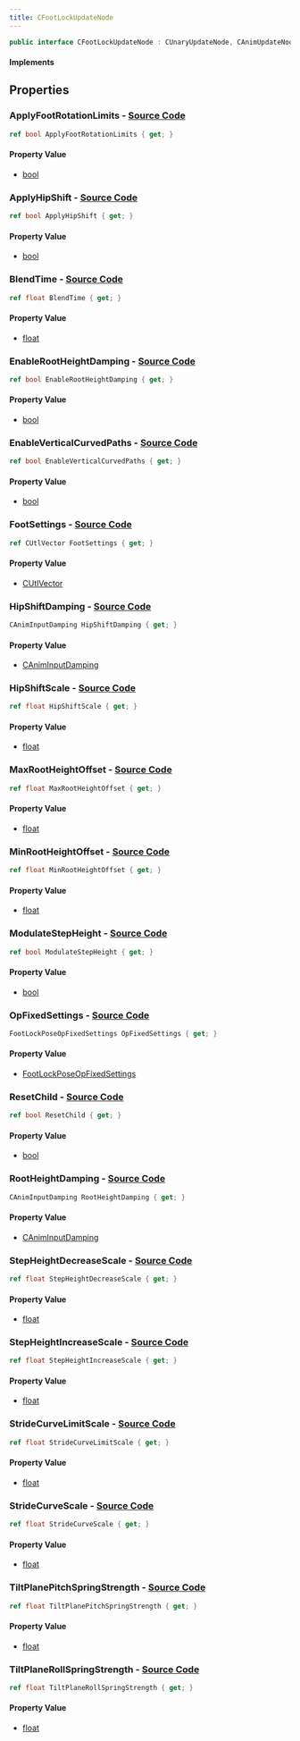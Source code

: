 ```yaml
---
title: CFootLockUpdateNode
---
```


```csharp
public interface CFootLockUpdateNode : CUnaryUpdateNode, CAnimUpdateNodeBase, ISchemaClass<CAnimUpdateNodeBase>, ISchemaClass<CUnaryUpdateNode>, ISchemaClass<CFootLockUpdateNode>, ISchemaField, ISchemaClass, INativeHandle
```

#### Implements

## Properties

### **ApplyFootRotationLimits** - [Source Code](https://github.com/swiftly-solution/swiftlys2/blob/main/managed/src/SwiftlyS2.Generated/Schemas/Interfaces/CFootLockUpdateNode.cs#L45)

```csharp
ref bool ApplyFootRotationLimits { get; }
```

#### Property Value

- [bool](https://learn.microsoft.com/dotnet/api/system.boolean)

### **ApplyHipShift** - [Source Code](https://github.com/swiftly-solution/swiftlys2/blob/main/managed/src/SwiftlyS2.Generated/Schemas/Interfaces/CFootLockUpdateNode.cs#L47)

```csharp
ref bool ApplyHipShift { get; }
```

#### Property Value

- [bool](https://learn.microsoft.com/dotnet/api/system.boolean)

### **BlendTime** - [Source Code](https://github.com/swiftly-solution/swiftlys2/blob/main/managed/src/SwiftlyS2.Generated/Schemas/Interfaces/CFootLockUpdateNode.cs#L35)

```csharp
ref float BlendTime { get; }
```

#### Property Value

- [float](https://learn.microsoft.com/dotnet/api/system.single)

### **EnableRootHeightDamping** - [Source Code](https://github.com/swiftly-solution/swiftlys2/blob/main/managed/src/SwiftlyS2.Generated/Schemas/Interfaces/CFootLockUpdateNode.cs#L55)

```csharp
ref bool EnableRootHeightDamping { get; }
```

#### Property Value

- [bool](https://learn.microsoft.com/dotnet/api/system.boolean)

### **EnableVerticalCurvedPaths** - [Source Code](https://github.com/swiftly-solution/swiftlys2/blob/main/managed/src/SwiftlyS2.Generated/Schemas/Interfaces/CFootLockUpdateNode.cs#L53)

```csharp
ref bool EnableVerticalCurvedPaths { get; }
```

#### Property Value

- [bool](https://learn.microsoft.com/dotnet/api/system.boolean)

### **FootSettings** - [Source Code](https://github.com/swiftly-solution/swiftlys2/blob/main/managed/src/SwiftlyS2.Generated/Schemas/Interfaces/CFootLockUpdateNode.cs#L19)

```csharp
ref CUtlVector FootSettings { get; }
```

#### Property Value

- [CUtlVector](/docs/api/)

### **HipShiftDamping** - [Source Code](https://github.com/swiftly-solution/swiftlys2/blob/main/managed/src/SwiftlyS2.Generated/Schemas/Interfaces/CFootLockUpdateNode.cs#L21)

```csharp
CAnimInputDamping HipShiftDamping { get; }
```

#### Property Value

- [CAnimInputDamping](/docs/api/shared/schemadefinitions/caniminputdamping)

### **HipShiftScale** - [Source Code](https://github.com/swiftly-solution/swiftlys2/blob/main/managed/src/SwiftlyS2.Generated/Schemas/Interfaces/CFootLockUpdateNode.cs#L33)

```csharp
ref float HipShiftScale { get; }
```

#### Property Value

- [float](https://learn.microsoft.com/dotnet/api/system.single)

### **MaxRootHeightOffset** - [Source Code](https://github.com/swiftly-solution/swiftlys2/blob/main/managed/src/SwiftlyS2.Generated/Schemas/Interfaces/CFootLockUpdateNode.cs#L37)

```csharp
ref float MaxRootHeightOffset { get; }
```

#### Property Value

- [float](https://learn.microsoft.com/dotnet/api/system.single)

### **MinRootHeightOffset** - [Source Code](https://github.com/swiftly-solution/swiftlys2/blob/main/managed/src/SwiftlyS2.Generated/Schemas/Interfaces/CFootLockUpdateNode.cs#L39)

```csharp
ref float MinRootHeightOffset { get; }
```

#### Property Value

- [float](https://learn.microsoft.com/dotnet/api/system.single)

### **ModulateStepHeight** - [Source Code](https://github.com/swiftly-solution/swiftlys2/blob/main/managed/src/SwiftlyS2.Generated/Schemas/Interfaces/CFootLockUpdateNode.cs#L49)

```csharp
ref bool ModulateStepHeight { get; }
```

#### Property Value

- [bool](https://learn.microsoft.com/dotnet/api/system.boolean)

### **OpFixedSettings** - [Source Code](https://github.com/swiftly-solution/swiftlys2/blob/main/managed/src/SwiftlyS2.Generated/Schemas/Interfaces/CFootLockUpdateNode.cs#L16)

```csharp
FootLockPoseOpFixedSettings OpFixedSettings { get; }
```

#### Property Value

- [FootLockPoseOpFixedSettings](/docs/api/shared/schemadefinitions/footlockposeopfixedsettings)

### **ResetChild** - [Source Code](https://github.com/swiftly-solution/swiftlys2/blob/main/managed/src/SwiftlyS2.Generated/Schemas/Interfaces/CFootLockUpdateNode.cs#L51)

```csharp
ref bool ResetChild { get; }
```

#### Property Value

- [bool](https://learn.microsoft.com/dotnet/api/system.boolean)

### **RootHeightDamping** - [Source Code](https://github.com/swiftly-solution/swiftlys2/blob/main/managed/src/SwiftlyS2.Generated/Schemas/Interfaces/CFootLockUpdateNode.cs#L23)

```csharp
CAnimInputDamping RootHeightDamping { get; }
```

#### Property Value

- [CAnimInputDamping](/docs/api/shared/schemadefinitions/caniminputdamping)

### **StepHeightDecreaseScale** - [Source Code](https://github.com/swiftly-solution/swiftlys2/blob/main/managed/src/SwiftlyS2.Generated/Schemas/Interfaces/CFootLockUpdateNode.cs#L31)

```csharp
ref float StepHeightDecreaseScale { get; }
```

#### Property Value

- [float](https://learn.microsoft.com/dotnet/api/system.single)

### **StepHeightIncreaseScale** - [Source Code](https://github.com/swiftly-solution/swiftlys2/blob/main/managed/src/SwiftlyS2.Generated/Schemas/Interfaces/CFootLockUpdateNode.cs#L29)

```csharp
ref float StepHeightIncreaseScale { get; }
```

#### Property Value

- [float](https://learn.microsoft.com/dotnet/api/system.single)

### **StrideCurveLimitScale** - [Source Code](https://github.com/swiftly-solution/swiftlys2/blob/main/managed/src/SwiftlyS2.Generated/Schemas/Interfaces/CFootLockUpdateNode.cs#L27)

```csharp
ref float StrideCurveLimitScale { get; }
```

#### Property Value

- [float](https://learn.microsoft.com/dotnet/api/system.single)

### **StrideCurveScale** - [Source Code](https://github.com/swiftly-solution/swiftlys2/blob/main/managed/src/SwiftlyS2.Generated/Schemas/Interfaces/CFootLockUpdateNode.cs#L25)

```csharp
ref float StrideCurveScale { get; }
```

#### Property Value

- [float](https://learn.microsoft.com/dotnet/api/system.single)

### **TiltPlanePitchSpringStrength** - [Source Code](https://github.com/swiftly-solution/swiftlys2/blob/main/managed/src/SwiftlyS2.Generated/Schemas/Interfaces/CFootLockUpdateNode.cs#L41)

```csharp
ref float TiltPlanePitchSpringStrength { get; }
```

#### Property Value

- [float](https://learn.microsoft.com/dotnet/api/system.single)

### **TiltPlaneRollSpringStrength** - [Source Code](https://github.com/swiftly-solution/swiftlys2/blob/main/managed/src/SwiftlyS2.Generated/Schemas/Interfaces/CFootLockUpdateNode.cs#L43)

```csharp
ref float TiltPlaneRollSpringStrength { get; }
```

#### Property Value

- [float](https://learn.microsoft.com/dotnet/api/system.single)

